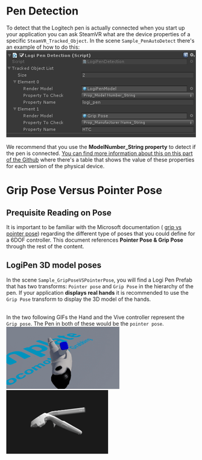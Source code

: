 # Pen Detection
To detect that the Logitech pen is actually connected when you start up your application you can ask SteamVR what are the device properties of a specific `SteamVR_Tracked_Object`. 
In the scene `Sample_PenAutoDetect` there's an example of how to do this:
<br>
![Pen Dectection in Unity inspector](../../resources/LogiPenDetection.PNG?raw=true)

We recommend that you use the **ModelNumber_String property** to detect if the pen is connected. [You can find more information about this on this part of the Github](https://github.com/Logitech/labs_vr_pen_sdk/tree/master/code/steamVR_renderModels) where there's a table that shows the value of these properties for each version of the physical device. 



# Grip Pose Versus Pointer Pose
## Prequisite Reading on Pose 
It is important to be familiar with the Microsoft documentation ( [grip vs pointer pose](https://docs.microsoft.com/en-us/windows/mixed-reality/gestures-and-motion-controllers-in-unity#grip-pose-vs-pointing-pose)) regarding the different type of poses that you could define for a 6DOF controller. This document references **Pointer Pose & Grip Pose** through the rest of the content. 


## LogiPen 3D model poses
In the scene `Sample_GripPoseVSPointerPose`, you will find a Logi Pen Prefab that has two transforms: `Pointer pose` and `Grip Pose` in the hierarchy of the pen. If your application **displays real hands** it is recommended to use the `Grip Pose` transform to display the 3D model of the hands.  
<br>

In the two following GIFs the Hand and the Vive controller represent the `Grip pose`. The Pen in both of these would be the `pointer pose`. 
<br>
<img src="../../resources/LogiPenWithHand.gif" alt="drawing" width="300px"/> <img src="../../resources/LogiPenWithViveWand.gif" alt="drawing" width="270px"/>





